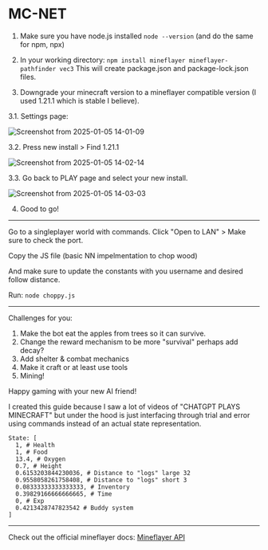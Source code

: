 # MC-NET

1. Make sure you have node.js installed ```node --version``` (and do the same for npm, npx)

2. In your working directory: ```npm install mineflayer mineflayer-pathfinder vec3``` This will create package.json and package-lock.json files.

3. Downgrade your minecraft version to a mineflayer compatible version (I used 1.21.1 which is stable I believe).

3.1. Settings page:

![Screenshot from 2025-01-05 14-01-09](https://github.com/user-attachments/assets/82a708dd-34ec-49fa-addc-7f1754653fed)

3.2. Press new install > Find 1.21.1 

![Screenshot from 2025-01-05 14-02-14](https://github.com/user-attachments/assets/e4b1c9d2-5919-4084-b2fe-472eacecae6c)

3.3. Go back to PLAY page and select your new install. 

![Screenshot from 2025-01-05 14-03-03](https://github.com/user-attachments/assets/5ac8180f-e576-486b-90f8-db108742a2c9)

4. Good to go!

---

Go to a singleplayer world with commands. 
Click "Open to LAN" > Make sure to check the port. 

Copy the JS file (basic NN impelmentation to chop wood)

And make sure to update the constants with you username and desired follow distance. 

Run: ```node choppy.js``` 


---

Challenges for you:

1. Make the bot eat the apples from trees so it can survive.
2. Change the reward mechanism to be more "survival" perhaps add decay?
3. Add shelter & combat mechanics
4. Make it craft or at least use tools
5. Mining!

Happy gaming with your new AI friend!

I created this guide because I saw a lot of videos of "CHATGPT PLAYS MINECRAFT" but under the hood is just interfacing through trial and error using commands instead of an actual state representation.

```  
State: [
  1, # Health
  1, # Food
  13.4, # Oxygen
  0.7, # Height
  0.6153203844230036, # Distance to "logs" large 32 
  0.9558058261758408, # Distance to "logs" short 3
  0.08333333333333333, # Inventory
  0.39829166666666665, # Time
  0, # Exp
  0.4213428747823542 # Buddy system
]
``` 



----

Check out the official mineflayer docs:
[Mineflayer API](https://github.com/PrismarineJS/mineflayer/blob/master/docs/api.md) 





